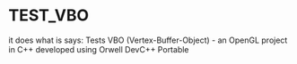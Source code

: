 # TEST_VBO
it does what is says: Tests VBO (Vertex-Buffer-Object) - an OpenGL project in C++ developed using Orwell DevC++ Portable
